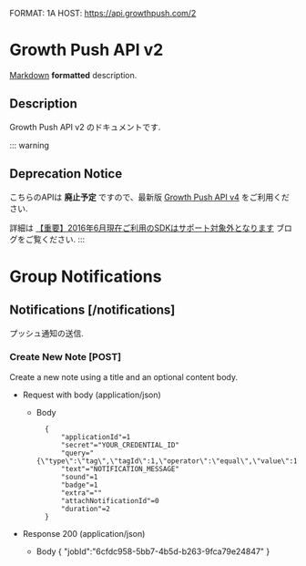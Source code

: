 FORMAT: 1A
HOST: https://api.growthpush.com/2

# Growth Push API v2
[Markdown](http://daringfireball.net/projects/markdown/syntax) **formatted** description.

## Description
Growth Push API v2 のドキュメントです.

::: warning
## Deprecation Notice
こちらのAPIは **廃止予定** ですので、最新版 [Growth Push API v4](../v4) をご利用ください.

詳細は [【重要】2016年6月現在ご利用のSDKはサポート対象外となります](https://sirok-growthbeat.amebaownd.com/posts/970274) ブログをご覧ください.
:::

# Group Notifications

## Notifications [/notifications]
プッシュ通知の送信.

### Create New Note [POST]
Create a new note using a title and an optional content body.

+ Request with body (application/json)

    + Body

            {
                "applicationId"=1
                "secret"="YOUR_CREDENTIAL_ID"
                "query="{\"type\":\"tag\",\"tagId\":1,\"operator\":\"equal\",\"value\":1}"
                "text"="NOTIFICATION_MESSAGE"
                "sound"=1
                "badge"=1
                "extra"=""
                "attachNotificationId"=0
                "duration"=2
            }

+ Response 200 (application/json)

    + Body
            {
                "jobId":"6cfdc958-5bb7-4b5d-b263-9fca79e24847"
            }